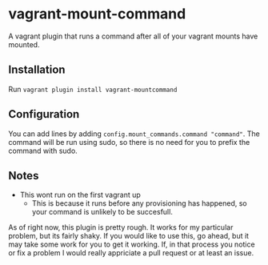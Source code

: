 vagrant-mount-command
=====================

A vagrant plugin that runs a command after all of your vagrant mounts have mounted.

## Installation

Run `vagrant plugin install vagrant-mountcommand`

## Configuration

You can add lines by adding `config.mount_commands.command "command"`. The
command will be run using sudo, so there is no need for you to prefix the
command with sudo.

## Notes

- This wont run on the first vagrant up
    - This is because it runs before any provisioning has happened, so your command is unlikely to be succesfull.

As of right now, this plugin is pretty rough. It works for my particular
problem, but its fairly shaky. If you would like to use this, go ahead, but it
may take some work for you to get it working. If, in that process you notice
or fix a problem I would really appriciate a pull request or at least an issue.
